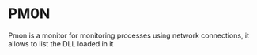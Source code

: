 # PM0N
Pmon is a monitor for monitoring processes using network connections, it allows to list the DLL loaded in it
